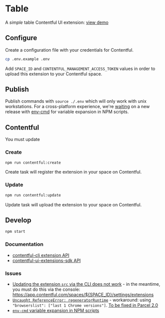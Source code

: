 # Table

A _simple_ table Contentful UI extension: [view demo](https://pdq.github.io/contentful-table/)

## Configure

Create a configuration file with your credentials for Contentful.

```sh
cp .env.example .env
```

Add `SPACE_ID` and `CONTENTFUL_MANAGEMENT_ACCESS_TOKEN` values in order to upload this extension to your Contentful space.

## Publish

Publish commands with `source ./.env` which will only work with unix workstations. For a cross-platform experience, we're [waiting](https://github.com/toddbluhm/env-cmd/issues/112) on a new release with [env-cmd](https://www.npmjs.com/package/env-cmd) for variable expansion in NPM scripts.

## Contentful

You must update

### Create

```sh
npm run contentful:create
```

Create task will register the extension in your space on Contentful.

### Update

```sh
npm run contentful:update
```

Update task will upload the extension to your space on Contentful.

## Develop

```sh
npm start
```

### Documentation

- [contentful-cli extension API](https://github.com/contentful/contentful-cli/tree/master/docs/extension)
- [contentful-ui-extensions-sdk API](https://github.com/contentful/ui-extensions-sdk)

### Issues

- [Updating the extension `src` via the CLI does not work](https://github.com/contentful/contentful-cli/issues/217) - in the meantime, you must do this via the console: https://app.contentful.com/spaces/${SPACE_ID}/settings/extensions
- [`Uncaught ReferenceError: regeneratorRuntime`](https://github.com/parcel-bundler/parcel/issues/1762) - workaround: using `"browserslist": ["last 1 Chrome versions"]`. [To be fixed in Parcel 2.0](https://github.com/parcel-bundler/parcel/issues/1762#issuecomment-480687638)
- [`env-cmd` variable expansion in NPM scripts](https://github.com/toddbluhm/env-cmd/issues/112)
